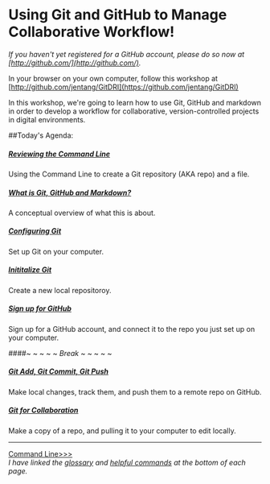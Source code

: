 # Using Git and GitHub to Manage Collaborative Workflow!

*If you haven't yet registered for a GitHub account, please do so now at [http://github.com/](http://github.com/).*

In your browser on your own computer, follow this workshop at [http://github.com/jentang/GitDRI](https://github.com/jentang/GitDRI)

In this workshop, we're going to learn how to use Git, GitHub and markdown in order to develop a workflow for collaborative, version-controlled projects in digital environments. 

##Today's Agenda:

##### [Reviewing the Command Line](commandline.md)
Using the Command Line to create a Git repository (AKA repo) and a file. 

##### [What is Git, GitHub and Markdown?](concept.md)
A conceptual overview of what this is about.

##### [Configuring Git](gitconfig.md)
Set up Git on your computer.

##### [Inititalize Git](gitinit.md)
Create a new local repositoroy.

##### [Sign up for GitHub](github.md)
Sign up for a GitHub account, and connect it to the repo you just set up on your computer.

####~ ~ ~ ~ ~ _Break_ ~ ~ ~ ~ ~

##### [Git Add, Git Commit, Git Push](gitaction.md)
Make local changes, track them, and push them to a remote repo on GitHub.

##### [Git for Collaboration](gitpull.md)
Make a copy of a repo, and pulling it to your computer to edit locally.

---
[Command Line>>>](comnandline.md)  
_I have linked the [glossary](glossary.md) and [helpful commands](helpfulcommands.md) at the bottom of each page._
